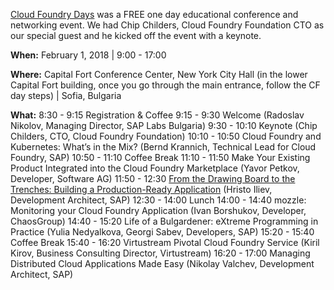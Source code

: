 [Cloud Foundry Days](https://www.cloudfoundry.org/cloudfoundrydays/) was a FREE one day educational conference and networking event. We had Chip Childers, Cloud Foundry Foundation CTO as our special guest and he kicked off the event with a keynote.

**When:** February 1, 2018 | 9:00 - 17:00

**Where:** Capital Fort Conference Center, New York City Hall (in the lower Capital Fort building, once you go through the main entrance, follow the CF day steps) | Sofia, Bulgaria

**What:**
    8:30 - 9:15 Registration & Coffee
    9:15 - 9:30 Welcome (Radoslav Nikolov, Managing Director, SAP Labs Bulgaria)
    9:30 - 10:10 Keynote (Chip Childers, CTO, Cloud Foundry Foundation)
    10:10 - 10:50 Cloud Foundry and Kubernetes: What’s in the Mix? (Bernd Krannich, Technical Lead for Cloud Foundry, SAP)
    10:50 - 11:10 Coffee Break
    11:10 - 11:50 Make Your Existing Product Integrated into the Cloud Foundry Marketplace (Yavor Petkov, Developer, Software AG)
    11:50 - 12:30 [From the Drawing Board to the Trenches: Building a Production-Ready Application](https://www.slideshare.net/hsiliev/from-the-drawing-board-to-the-trenches-building-a-productionready-application) (Hristo Iliev, Development Architect, SAP)
    12:30 - 14:00 Lunch
    14:00 - 14:40 mozzle: Monitoring your Cloud Foundry Application (Ivan Borshukov, Developer, ChaosGroup)
    14:40 - 15:20 Life of a Bulgardener: eXtreme Programming in Practice (Yulia Nedyalkova, Georgi Sabev, Developers, SAP)
    15:20 - 15:40 Coffee Break
    15:40 - 16:20 Virtustream Pivotal Cloud Foundry Service (Kiril Kirov, Business Consulting Director, Virtustream)
    16:20 - 17:00 Managing Distributed Cloud Applications Made Easy (Nikolay Valchev, Development Architect, SAP)


